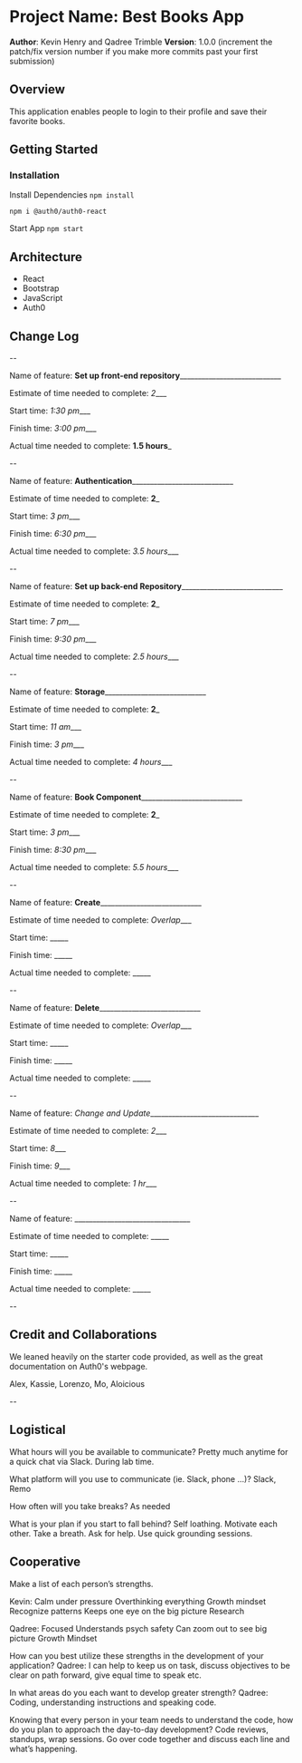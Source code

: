 # Project Name: Best Books App

**Author**: Kevin Henry and Qadree Trimble
**Version**: 1.0.0 (increment the patch/fix version number if you make more commits past your first submission)

## Overview
<!-- Provide a high level overview of what this application is and why you are building it, beyond the fact that it's an assignment for this class. (i.e. What's your problem domain?) -->
This application enables people to login to their profile and save their favorite books.

## Getting Started
<!-- What are the steps that a user must take in order to build this app on their own machine and get it running? -->

### Installation

Install Dependencies
`npm install`

`npm i @auth0/auth0-react`

Start App
`npm start`

## Architecture
<!-- Provide a detailed description of the application design. What technologies (languages, libraries, etc) you're using, and any other relevant design information. -->
- React
- Bootstrap
- JavaScript
- Auth0

## Change Log
<!-- Use this area to document the iterative changes made to your application as each feature is successfully implemented. Use time stamps. Here's an example:

01-01-2001 4:59pm - Application now has a fully-functional express server, with a GET route for the location resource. -->

--

Name of feature: __Set up front-end repository______________________________

Estimate of time needed to complete: _2____

Start time: _1:30 pm____

Finish time: _3:00 pm____

Actual time needed to complete: __1.5 hours___

--

Name of feature: __Authentication______________________________

Estimate of time needed to complete: __2___

Start time: _3 pm____

Finish time: _6:30 pm____

Actual time needed to complete: _3.5 hours____

--

Name of feature: __Set up back-end Repository______________________________

Estimate of time needed to complete: __2___

Start time: _7 pm____

Finish time: _9:30 pm____

Actual time needed to complete: _2.5 hours____

--

Name of feature: __Storage______________________________

Estimate of time needed to complete: __2___

Start time: _11 am____

Finish time: _3 pm____

Actual time needed to complete: _4 hours____

--

Name of feature: __Book Component______________________________

Estimate of time needed to complete: __2___

Start time: _3 pm____

Finish time: _8:30 pm____

Actual time needed to complete: _5.5 hours____

--

Name of feature: __Create______________________________

Estimate of time needed to complete: _Overlap____

Start time: _____

Finish time: _____

Actual time needed to complete: _____

--

Name of feature: __Delete______________________________

Estimate of time needed to complete: _Overlap____

Start time: _____

Finish time: _____

Actual time needed to complete: _____

--

Name of feature: _Change and Update_______________________________

Estimate of time needed to complete: _2____

Start time: _8____

Finish time: _9____

Actual time needed to complete: _1 hr____

--

Name of feature: ________________________________

Estimate of time needed to complete: _____

Start time: _____

Finish time: _____

Actual time needed to complete: _____

--

## Credit and Collaborations
<!-- Give credit (and a link) to other people or resources that helped you build this application. -->
We leaned heavily on the starter code provided, as well as the great documentation on Auth0's webpage.

Alex, Kassie, Lorenzo, Mo, Aloicious

--

## Logistical
What hours will you be available to communicate? Pretty much anytime for a quick chat via Slack. During lab time.

What platform will you use to communicate (ie. Slack, phone …)? Slack, Remo

How often will you take breaks? As needed

What is your plan if you start to fall behind? Self loathing. Motivate each other. Take a breath. Ask for help. Use quick grounding sessions.

## Cooperative
Make a list of each person’s strengths.

Kevin:
Calm under pressure
Overthinking everything
Growth mindset
Recognize patterns
Keeps one eye on the big picture
Research

Qadree: 
Focused 
Understands psych safety
Can zoom out to see big picture
Growth Mindset

How can you best utilize these strengths in the development of your application? Qadree: I can help to keep us on task, discuss objectives to be clear on path forward, give equal time to speak etc.

In what areas do you each want to develop greater strength? Qadree: Coding, understanding instructions and speaking code.

Knowing that every person in your team needs to understand the code, how do you plan to approach the day-to-day development? Code reviews, standups, wrap sessions. Go over code together and discuss each line and what’s happening.
